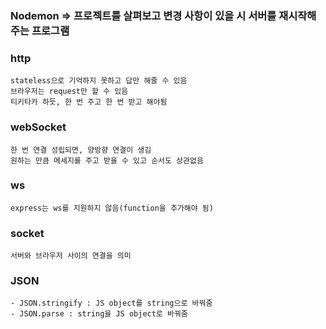 ### Nodemon => 프로젝트를 살펴보고 변경 사항이 있을 시 서버를 재시작해주는 프로그램

### http

    stateless으로 기억하지 못하고 답만 해줄 수 있음
    브라우저는 request만 할 수 있음
    티키타카 하듯, 한 번 주고 한 번 받고 해야됨

### webSocket

    한 번 연결 성립되면, 양방향 연결이 생김
    원하는 만큼 메세지를 주고 받을 수 있고 순서도 상관없음

### ws

    express는 ws를 지원하지 않음(function을 추가해야 됨)

### socket

    서버와 브라우저 사이의 연결을 의미

### JSON

    - JSON.stringify : JS object를 string으로 바꿔줌
    - JSON.parse : string을 JS object로 바꿔줌
